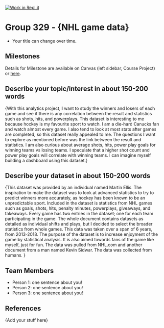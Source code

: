 [![Work in Repl.it](https://classroom.github.com/assets/work-in-replit-14baed9a392b3a25080506f3b7b6d57f295ec2978f6f33ec97e36a161684cbe9.svg)](https://classroom.github.com/online_ide?assignment_repo_id=311487&assignment_repo_type=GroupAssignmentRepo)
# Group 329 - {NHL game data}

- Your title can change over time.

## Milestones

Details for Milestone are available on Canvas (left sidebar, Course Project) or [here](https://firas.moosvi.com/courses/data301/project/milestone01.html).

## Describe your topic/interest in about 150-200 words

{With this analytics project, I want to study the winners and losers of each game and see if there is any correlation between the result and statistics such as shots, hits, and powerplays. This dataset is interesting to me because hockey is my favourite sport to watch. I am a die-hard Canucks fan and watch almost every game. I also tend to look at most stats after games are completed, so this dataset really appealed to me. The questions I want to explore as mentioned before was the link between the result and statistics. I am also curious about average shots, hits, power play goals for winning teams vs losing teams. I speculate that a higher shot count and power play goals will correlate with winning teams. I can imagine myself building a dashboard using this dataset.}

## Describe your dataset in about 150-200 words

{This dataset was provided by an individual named Martin Ellis. The inspiration to make the dataset was to look at advanced statistics to try to predict winners more accurately, as hockey has been known to be an unpredictable sport. Included in the dataset is statistics from NHL games such as goals, shots, hits, penalty minutes, powerplays, giveaways, and takeaways. Every game has two entries in the dataset; one for each team participating in the game. The whole document contains datasets as detailed as individual shifts and plays, but I decided to select the broader statistics from whole games. This data was taken over a span of 6 years, from 2013-2018. The purpose of the dataset is to increase enjoyment of the game by statistical analysis. It is also aimed towards fans of the game like myself, just for fun. The data was pulled from NHL.com and another document from a man named Kevin Sidwar. The data was collected from humans. }

## Team Members

- Person 1: one sentence about you!
- Person 2: one sentence about you!
- Person 3: one sentence about you!

## References

{Add your stuff here}

